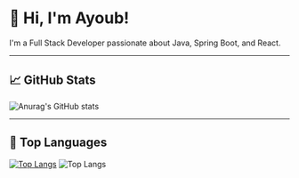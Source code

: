 # 👋 Hi, I'm Ayoub!

I'm a Full Stack Developer passionate about Java, Spring Boot, and React.

---

## 📈 GitHub Stats

![Anurag's GitHub stats](https://github-readme-stats.vercel.app/api?username=AyoubBenayyad&commits_year=2024&show_icons=true&theme=radical)



---

## 🧠 Top Languages

[![Top Langs](https://github-readme-stats.vercel.app/api/top-langs/?username=AyoubBenayyad&layout=compact&theme=radical)](https://github.com/AyoubBenayyad)
![Top Langs](https://github-readme-stats.vercel.app/api/top-langs/?username=AyoubBenayyad&layout=compact&theme=radical_format=bytes)
